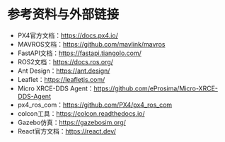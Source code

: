 # 参考资料与外部链接

- PX4官方文档：https://docs.px4.io/
- MAVROS文档：https://github.com/mavlink/mavros
- FastAPI文档：https://fastapi.tiangolo.com/
- ROS2文档：https://docs.ros.org/
- Ant Design：https://ant.design/
- Leaflet：https://leafletjs.com/
- Micro XRCE-DDS Agent：https://github.com/eProsima/Micro-XRCE-DDS-Agent
- px4_ros_com：https://github.com/PX4/px4_ros_com
- colcon工具：https://colcon.readthedocs.io/
- Gazebo仿真：https://gazebosim.org/
- React官方文档：https://react.dev/ 